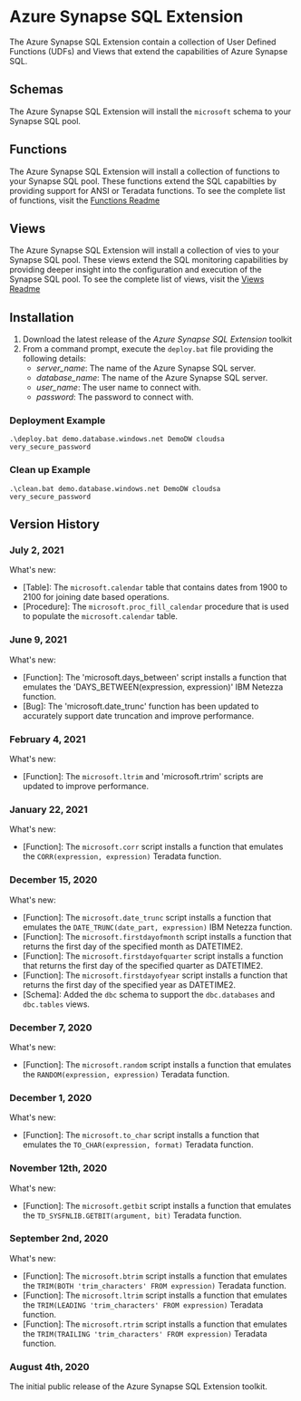 # Azure Synapse SQL Extension

The Azure Synapse SQL Extension contain a collection of User Defined Functions (UDFs) and Views that extend the capabilities of Azure Synapse SQL.

## Schemas

The Azure Synapse SQL Extension will install the `microsoft` schema to your Synapse SQL pool.

## Functions

The Azure Synapse SQL Extension will install a collection of functions to your Synapse SQL pool. These functions extend the SQL capabilties by providing support for ANSI or Teradata functions. To see the complete list of functions, visit the [Functions Readme](functions/Readme.md)

## Views

The Azure Synapse SQL Extension will install a collection of vies to your Synapse SQL pool. These views extend the SQL monitoring capabilities by providing deeper insight into the configuration and execution of the Synapse SQL pool. To see the complete list of views, visit the [Views Readme](views/Readme.md)

## Installation

1. Download the latest release of the *Azure Synapse SQL Extension* toolkit
2. From a command prompt, execute the `deploy.bat` file providing the following details:
   - *server_name*: The name of the Azure Synapse SQL server.
   - *database_name*: The name of the Azure Synapse SQL server.
   - *user_name*: The user name to connect with.
   - *password*: The password to connect with.

### Deployment Example

`
.\deploy.bat demo.database.windows.net DemoDW cloudsa very_secure_password
`

### Clean up Example

`
.\clean.bat demo.database.windows.net DemoDW cloudsa very_secure_password
`
## Version History

### July 2, 2021
What's new:
- [Table]: The `microsoft.calendar` table that contains dates from 1900 to 2100 for joining date based operations.
- [Procedure]: The `microsoft.proc_fill_calendar` procedure that is used to populate the `microsoft.calendar` table.

### June 9, 2021
What's new:
- [Function]: The 'microsoft.days_between' script installs a function that emulates the 'DAYS_BETWEEN(expression, expression)' IBM Netezza function.
- [Bug]: The 'microsoft.date_trunc' function has been updated to accurately support date truncation and improve performance.

### February 4, 2021
What's new:
- [Function]: The `microsoft.ltrim` and 'microsoft.rtrim' scripts are updated to improve performance.

### January 22, 2021
What's new:
- [Function]: The `microsoft.corr` script installs a function that emulates the `CORR(expression, expression)` Teradata function.

### December 15, 2020
What's new:
- [Function]: The `microsoft.date_trunc` script installs a function that emulates the `DATE_TRUNC(date_part, expression)` IBM Netezza function.
- [Function]: The `microsoft.firstdayofmonth` script installs a function that returns the first day of the specified month as DATETIME2.
- [Function]: The `microsoft.firstdayofquarter` script installs a function that returns the first day of the specified quarter as DATETIME2.
- [Function]: The `microsoft.firstdayofyear` script installs a function that returns the first day of the specified year as DATETIME2.
- [Schema]: Added the `dbc` schema to support the `dbc.databases` and `dbc.tables` views.

### December 7, 2020
What's new:
- [Function]: The `microsoft.random` script installs a function that emulates the `RANDOM(expression, expression)` Teradata function.

### December 1, 2020
What's new:
- [Function]: The `microsoft.to_char` script installs a function that emulates the `TO_CHAR(expression, format)` Teradata function.

### November 12th, 2020
What's new:

- [Function]: The `microsoft.getbit` script installs a function that emulates the `TD_SYSFNLIB.GETBIT(argument, bit)` Teradata function.

### September 2nd, 2020
What's new:

- [Function]: The `microsoft.btrim` script installs a function that emulates the `TRIM(BOTH 'trim_characters' FROM expression)` Teradata function.
- [Function]: The `microsoft.ltrim` script installs a function that emulates the `TRIM(LEADING 'trim_characters' FROM expression)` Teradata function.
- [Function]: The `microsoft.rtrim` script installs a function that emulates the `TRIM(TRAILING 'trim_characters' FROM expression)` Teradata function.

### August 4th, 2020
The initial public release of the Azure Synapse SQL Extension toolkit.